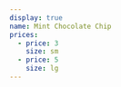 ```yaml
---
display: true
name: Mint Chocolate Chip
prices:
  - price: 3
    size: sm
  - price: 5
    size: lg
---
```

